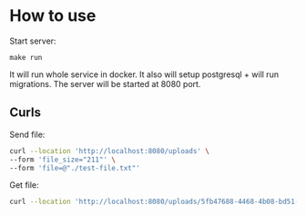 # How to use

Start server:

```
make run
```

It will run whole service in docker. It also will setup postgresql + will run migrations.
The server will be started at 8080 port.

## Curls

Send file:
```bash
curl --location 'http://localhost:8080/uploads' \
--form 'file_size="211"' \
--form 'file=@"./test-file.txt"'
```

Get file:
```bash
curl --location 'http://localhost:8080/uploads/5fb47688-4468-4b08-bd51-3d578794be29'
```
